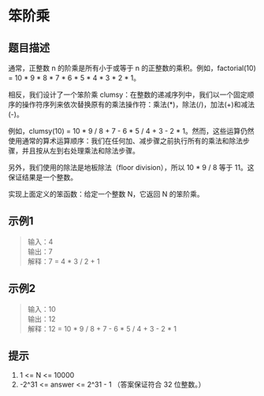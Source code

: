 # 笨阶乘
## 题目描述
通常，正整数 n 的阶乘是所有小于或等于 n 的正整数的乘积。例如，factorial(10) = 10 * 9 * 8 * 7 * 6 * 5 * 4 * 3 * 2 * 1。

相反，我们设计了一个笨阶乘 clumsy：在整数的递减序列中，我们以一个固定顺序的操作符序列来依次替换原有的乘法操作符：乘法(*)，除法(/)，加法(+)和减法(-)。

例如，clumsy(10) = 10 * 9 / 8 + 7 - 6 * 5 / 4 + 3 - 2 * 1。然而，这些运算仍然使用通常的算术运算顺序：我们在任何加、减步骤之前执行所有的乘法和除法步骤，并且按从左到右处理乘法和除法步骤。

另外，我们使用的除法是地板除法（floor division），所以 10 * 9 / 8 等于 11。这保证结果是一个整数。

实现上面定义的笨函数：给定一个整数 N，它返回 N 的笨阶乘。
## 示例1
> 输入：4  
> 输出：7  
> 解释：7 = 4 * 3 / 2 + 1
## 示例2
> 输入：10  
> 输出：12  
> 解释：12 = 10 * 9 / 8 + 7 - 6 * 5 / 4 + 3 - 2 * 1
## 提示
1. 1 <= N <= 10000
2. -2^31 <= answer <= 2^31 - 1  （答案保证符合 32 位整数。）